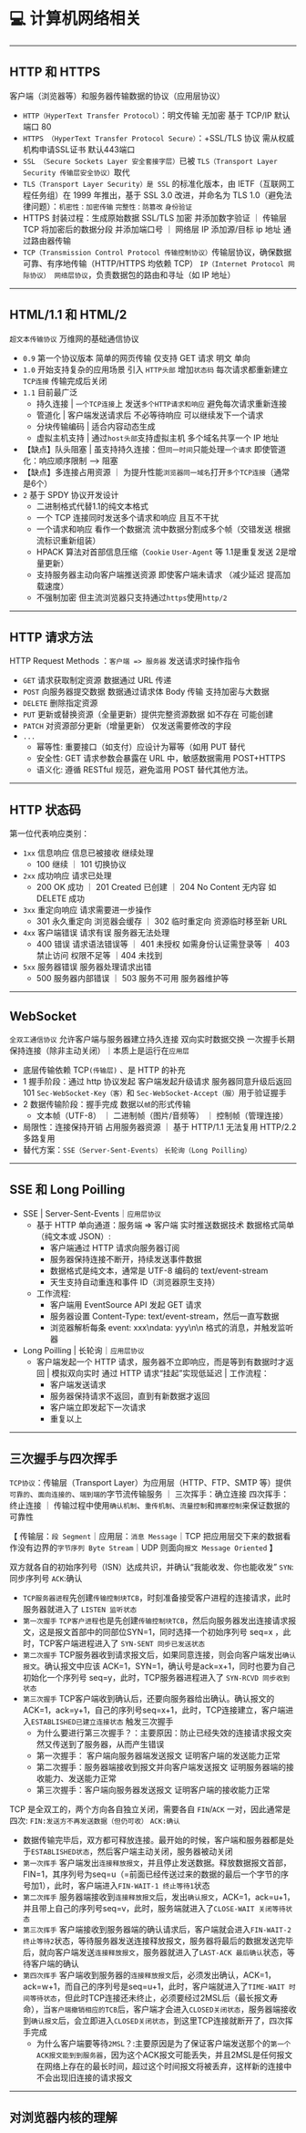 # 💻 计算机网络相关
---
## HTTP 和 HTTPS
客户端（浏览器等）和服务器传输数据的协议（应用层协议）
* `HTTP（HyperText Transfer Protocol）`：明文传输 无加密 基于 TCP/IP 默认端口 80 
* `HTTPS （HyperText Transfer Protocol Secure）`：+SSL/TLS 协议 需从权威机构申请SSL证书 默认443端口
* `SSL （Secure Sockets Layer 安全套接字层）`已被 `TLS（Transport Layer Security 传输层安全协议）`取代
* `TLS（Transport Layer Security）是 SSL` 的标准化版本，由 IETF（互联网工程任务组）在 1999 年推出，基于 SSL 3.0 改进，并命名为 TLS 1.0（避免法律问题）：`机密性：加密传输` `完整性：防篡改` `身份验证`
* HTTPS 封装过程：生成原始数据 SSL/TLS 加密 并添加数字验证 ｜ 传输层 TCP 将加密后的数据分段 并添加端口号 ｜ 网络层 IP 添加源/目标 ip 地址 通过路由器传输
* `TCP（Transmission Control Protocol 传输控制协议）`传输层协议，确保数据可靠、有序地传输（HTTP/HTTPS 均依赖 TCP）
`IP（Internet Protocol 网际协议） 网络层协议`，负责数据包的路由和寻址（如 IP 地址）
---
## HTML/1.1 和 HTML/2
`超文本传输协议` 万维网的基础通信协议
- `0.9` 第一个协议版本 简单的网页传输 仅支持 GET 请求 明文 单向
- `1.0` 开始支持复杂的应用场景 引入 `HTTP头部` 增加`状态码` 每次请求都重新建立 `TCP连接` 传输完成后关闭
- `1.1` 目前最广泛
  - 持久连接 | `一个TCP连接`上 发送`多个HTTP请求和响应` 避免每次请求重新连接
  - 管道化 | 客户端发送请求后 不必等待响应 可以继续发下一个请求
  - 分块传输编码 | 适合内容动态生成
  - 虚拟主机支持 | 通过`host头部`支持虚拟主机 多个域名共享一个 IP 地址
- 【缺点】队头阻塞 | 虽支持持久连接：但`同一时间`只能处理`一个请求` 即使管道化：响应顺序限制 —> 阻塞
- 【缺点】多连接占用资源 ｜ 为提升性能`浏览器同一域名`打开`多个TCP连接`（通常是6个）
- `2` 基于 SPDY 协议开发设计
  - 二进制格式代替1.1的纯文本格式
  - 一个 TCP 连接同时发送多个请求和响应 且互不干扰
  - 一个请求和响应 看作一个数据流 流中数据分割成多个帧（交错发送 根据流标识重新组装）
  - HPACK 算法对首部信息压缩（`Cookie` `User-Agent` 等 1.1是重复发送 2是增量更新）
  - 支持服务器主动向客户端推送资源 即使客户端未请求 （减少延迟 提高加载速度）
  - 不强制加密 但主流浏览器只支持通过`https`使用`http/2`
---
## HTTP 请求方法
HTTP Request Methods ：`客户端 => 服务器` 发送请求时操作指令
* `GET` 请求获取制定资源 数据通过 URL 传递
* `POST` 向服务器提交数据 数据通过请求体 Body 传输 支持加密与大数据
* `DELETE` 删除指定资源
* `PUT` 更新或替换资源（全量更新）提供完整资源数据 如不存在 可能创建
* `PATCH` 对资源部分更新（增量更新） 仅发送需要修改的字段
* `...`
  * 幂等性: 重要接口（如支付）应设计为幂等（如用 PUT 替代 
  * 安全性: GET 请求参数会暴露在 URL 中，敏感数据需用 POST+HTTPS
  * 语义化: 遵循 RESTful 规范，避免滥用 POST 替代其他方法。
---
## HTTP 状态码
第一位代表响应类别：
* `1xx` 信息响应 信息已被接收 继续处理		
  * 100 继续 ｜ 101 切换协议
* `2xx` 成功响应 请求已处理
  * 200 OK 成功 ｜ 201 Created 已创建 ｜ 204 No Content 无内容 如 DELETE 成功
* `3xx` 重定向响应 请求需要进一步操作		
  * 301 永久重定向 浏览器会缓存 ｜ 302 临时重定向 资源临时移至新 URL
* `4xx` 客户端错误 请求有误 服务器无法处理
  * 400 错误 请求语法错误等 ｜ 401 未授权 如需身份认证需登录等 ｜ 403 禁止访问 权限不足等 ｜404 未找到
* `5xx` 服务器错误 服务器处理请求出错		
  * 500 服务器内部错误 ｜ 503 服务不可用 服务器维护等
---
## WebSocket
`全双工通信协议` 允许客户端与服务器建立持久连接 双向实时数据交换 一次握手长期保持连接（除非主动关闭）｜本质上是运行在`应用层`
* 底层传输依赖 TCP`(传输层)` 、是 HTTP 的补充
* 1 握手阶段：通过 http 协议发起 客户端发起升级请求 服务器同意升级后返回 101 `Sec-WebSocket-Key（客）`和 `Sec-WebSocket-Accept（服）`用于验证握手
* 2 数据传输阶段：握手完成 数据以`帧`的形式传输
  * 文本帧（UTF-8） ｜ 二进制帧（图片/音频等） ｜ 控制帧（管理连接）
* 局限性：连接保持开销 占用服务器资源 ｜ 基于 HTTP/1.1 无法复用 HTTP/2.2 多路复用
* 替代方案：`SSE（Server-Sent-Events）` `长轮询（Long Poilling）`
---
## SSE 和 Long Poilling
* SSE | Server-Sent-Events｜`应用层协议`
  * 基于 HTTP 单向通道：服务端 => 客户端 实时推送数据技术 数据格式简单（纯文本或 JSON）:
    * 客户端通过 HTTP 请求向服务器订阅
    * 服务器保持连接不断开，持续发送事件数据
    * 数据格式是纯文本，通常是 UTF-8 编码的 text/event-stream
    * 天生支持自动重连和事件 ID（浏览器原生支持）
  * 工作流程:
    - 客户端用 EventSource API 发起 GET 请求
    - 服务器设置 Content-Type: text/event-stream，然后一直写数据
    - 浏览器解析每条 event: xxx\ndata: yyy\n\n 格式的消息，并触发监听器
* Long Poilling | 长轮询｜`应用层协议`
  * 客户端发起一个 HTTP 请求，服务器不立即响应，而是等到有数据时才返回 | 模拟双向实时 通过 HTTP 请求“挂起”实现低延迟 | 工作流程：
    * 客户端发送请求
    * 服务器保持请求不返回，直到有新数据才返回
    * 客户端立即发起下一次请求
    * 重复以上
---
## 三次握手与四次挥手
`TCP协议`：传输层（Transport Layer）为应用层（HTTP、FTP、SMTP 等）提供`可靠的`、`面向连接的`、`端到端的`字节流传输服务 ｜ 三次挥手：确立连接 四次挥手：终止连接 ｜ 传输过程中使用`确认机制`、`重传机制`、`流量控制`和`拥塞控制`来保证数据的可靠性

【 传输层：`段 Segment`｜应用层：`消息 Message`｜TCP 把应用层交下来的数据看作没有边界的`字节序列 Byte Stream`｜UDP 则面向`报文 Message Oriented` 】

双方就各自的初始序列号（ISN）达成共识，并确认“我能收发、你也能收发” `SYN`:同步序列号 `ACK`:确认
- `TCP服务器进程`先创建`传输控制块TCB`，时刻准备接受客户进程的连接请求，此时服务器就进入了 `LISTEN 监听状态`
- `第一次握手` `TCP客户进程`也是先创建`传输控制块TCB`，然后向服务器发出连接请求报文，这是报文首部中的同部位SYN=1，同时选择一个初始序列号 seq=x ，此时，TCP客户端进程进入了 `SYN-SENT 同步已发送状态`
- `第二次握手` TCP服务器收到请求报文后，如果同意连接，则会向客户端发出`确认报文`。确认报文中应该 ACK=1，SYN=1，确认号是ack=x+1，同时也要为自己初始化一个序列号 seq=y，此时，TCP服务器进程进入了 `SYN-RCVD 同步收到状态`
- `第三次握手` TCP客户端收到确认后，还要向服务器给出确认。确认报文的ACK=1，ack=y+1，自己的序列号seq=x+1，此时，TCP连接建立，客户端进入`ESTABLISHED已建立连接状态` 触发三次握手
  - 为什么要进行第三次握手？：主要原因：防止已经失效的连接请求报文突然又传送到了服务器，从而产生错误
  - 第一次握手： 客户端向服务器端发送报文 证明客户端的发送能力正常
  - 第二次握手：服务器端接收到报文并向客户端发送报文 证明服务器端的接收能力、发送能力正常
  - 第三次握手：客户端向服务器发送报文 证明客户端的接收能力正常

TCP 是全双工的，两个方向各自独立关闭，需要各自 `FIN`/`ACK` 一对，因此通常是四次: `FIN:发送方不再发送数据（但仍可收）` `ACK:确认`
- 数据传输完毕后，双方都可释放连接。最开始的时候，客户端和服务器都是处于`ESTABLISHED状态`，然后客户端主动关闭，服务器被动关闭
- `第一次挥手` 客户端发出`连接释放报文`，并且停止发送数据。释放数据报文首部，FIN=1，其序列号为seq=u（=前面已经传送过来的数据的最后一个字节的序号加1），此时，客户端进入`FIN-WAIT-1 终止等待1`状态
- `第二次挥手` 服务器端接收到`连接释放报文`后，发出`确认报文`，ACK=1，ack=u+1，并且带上自己的序列号seq=v，此时，服务端就进入了`CLOSE-WAIT 关闭等待状态`
- `第三次挥手` 客户端接收到服务器端的确认请求后，客户端就会进入`FIN-WAIT-2 终止等待2`状态，等待服务器发送连接释放报文，服务器将最后的数据发送完毕后，就向客户端发送`连接释放报文`，服务器就进入了`LAST-ACK 最后确认`状态，等待客户端的确认
- `第四次挥手` 客户端收到服务器的`连接释放报文`后，必须发出确认，ACK=1，ack=w+1，而自己的序列号是seq=u+1，此时，客户端就进入了`TIME-WAIT 时间等待状态`，但此时TCP连接还未终止，必须要经过2MSL后（最长报文寿命），当`客户端撤销相应的TCB`后，客户端才会进入`CLOSED关闭状态`，服务器端接收到`确认报文`后，会立即进入`CLOSED关闭状态`，到这里TCP连接就断开了，四次挥手完成
  - 为什么客户端要等待`2MSL`？:主要原因是为了保证客户端发送那个的`第一个ACK报文能到到服务器`，因为这个ACK报文可能丢失，并且2MSL是任何报文在网络上存在的最长时间，超过这个时间报文将被丢弃，这样新的连接中不会出现旧连接的请求报文
---
## 对浏览器内核的理解
